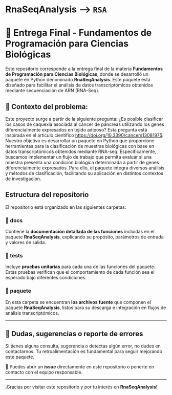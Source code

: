 # RnaSeqAnalysis --> `RSA`
# 🧬 Entrega Final - Fundamentos de Programación para Ciencias Biológicas

Este repositorio corresponde a la entrega final de la materia **Fundamentos de Programación para Ciencias Biológicas**, donde se desarrolló un paquete en Python denominado **RnaSeqAnalysis**. Este paquete está diseñado para facilitar el análisis de datos transcriptómicos obtenidos mediante secuenciación de ARN (RNA-Seq).

## 📂 Contexto del problema:

Este proyecto surge a partir de la siguiente pregunta: ¿Es posible clasificar los casos de caquexia asociada al cáncer de
páncreas utilizando los genes diferencialmente expresados en tejido adiposo? Esta pregunta está inspirada en el artículo
científico https://doi.org/10.3390/cancers13081975.
Nuestro objetivo es desarrollar un paquete en Python que proporcione herramientas para la clasificación de muestras
biológicas con base en datos transcriptómicos obtenidos mediante RNA-seq. Específicamente, buscamos implementar un
flujo de trabajo que permita evaluar si una muestra presenta una condición biológica determinada a partir de genes
diferencialmente expresados. Para ello, el paquete integra diversos análisis y métodos de clasificación, facilitando su
aplicación en distintos contextos de investigación.

## Estructura del repositorio

El repositorio está organizado en las siguientes carpetas:

### 📁 docs
Contiene la **documentación detallada de las funciones** incluidas en el paquete **RnaSeqAnalysis**, explicando su propósito, parámetros de entrada y valores de salida.

### 📁 tests
Incluye **pruebas unitarias** para cada una de las funciones del paquete. Estas pruebas verifican que el comportamiento de cada función sea el esperado bajo diferentes condiciones.

### 📁 paquete
En esta carpeta se encuentran **los archivos fuente** que componen el paquete **RnaSeqAnalysis**, listos para su descarga e integración en flujos de análisis transcriptómicos.

---

## 📣 Dudas, sugerencias o reporte de errores

Si tienes alguna consulta, sugerencia o detectas algún error, no dudes en contactarnos. Tu retroalimentación es fundamental para seguir mejorando este paquete.

📧 Puedes abrir un **issue** directamente en este repositorio o ponerte en contacto con el equipo responsable.

---

¡Gracias por visitar este repositorio y por tu interés en **RnaSeqAnalysis**!
